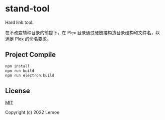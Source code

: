 # stand-tool

Hard link tool.

在不改变辅种目录的前提下，在 Plex 目录通过硬链接构造目录结构和文件名，以满足 Plex 的命名要求。

## Project Compile

```sh
npm install
npm run build
npm run electron:build
```

## License

[MIT](https://opensource.org/licenses/MIT)

Copyright (c) 2022 Lemoe